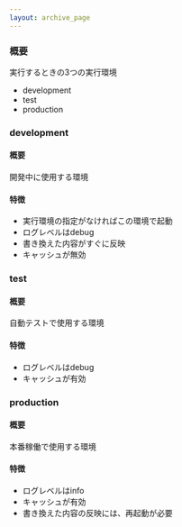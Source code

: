 ```yaml
---
layout: archive_page
---
```

### 概要
実行するときの3つの実行環境

* development
* test
* production

### development
#### 概要
開発中に使用する環境

#### 特徴
* 実行環境の指定がなければこの環境で起動
* ログレベルはdebug
* 書き換えた内容がすぐに反映
* キャッシュが無効

### test
#### 概要
自動テストで使用する環境

#### 特徴
* ログレベルはdebug
* キャッシュが有効

### production
#### 概要
本番稼働で使用する環境

#### 特徴
* ログレベルはinfo
* キャッシュが有効
* 書き換えた内容の反映には、再起動が必要